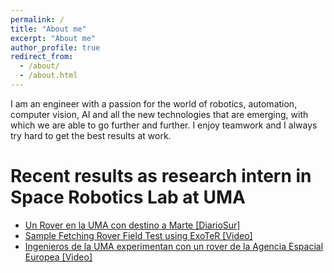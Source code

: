 ```yaml
---
permalink: /
title: "About me"
excerpt: "About me"
author_profile: true
redirect_from: 
  - /about/
  - /about.html
---
```


I am an engineer with a passion for the world of robotics, automation, computer vision, AI and all the new technologies that are emerging, with which we are able to go further and further. I enjoy teamwork and I always try hard to get the best results at work.

Recent results as research intern in Space Robotics Lab at UMA
======
* [Un Rover en la UMA con destino a Marte [DiarioSur]](https://www.diariosur.es/cronica-universitaria/rover-destino-marte-20211116000344-ntvo.html)
* [Sample Fetching Rover Field Test using ExoTeR [Video]](https://youtu.be/6nDSPn1uV7E)
* [Ingenieros de la UMA experimentan con un rover de la Agencia Espacial Europea [Video]](https://youtu.be/PLyQmYqww28)